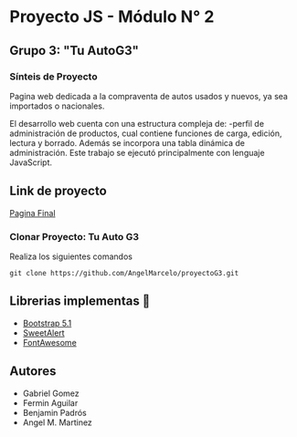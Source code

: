 # Proyecto JS - Módulo N° 2
## Grupo 3: "Tu AutoG3"
### Sínteis de Proyecto

Pagina web dedicada a la compraventa de autos usados y nuevos, ya sea importados o nacionales.

El desarrollo web cuenta con una estructura compleja de:
-perfil de administración de productos, cual contiene funciones de carga, edición, lectura y borrado. Además se incorpora una tabla dinámica de administración.
Este trabajo se ejecutó principalmente con lenguaje JavaScript.

## Link de proyecto

[Pagina Final](https://tuautog3.netlify.app/)

### Clonar Proyecto: Tu Auto G3

Realiza los siguientes comandos

`git clone https://github.com/AngelMarcelo/proyectoG3.git`

## Librerias implementas 📑

- [Bootstrap 5.1](https://getbootstrap.com/)
- [SweetAlert](https://sweetalert2.github.io/)
- [FontAwesome](https://fontawesome.com/)


## Autores

- Gabriel Gomez
- Fermin Aguilar
- Benjamin Padrós
- Angel M. Martinez